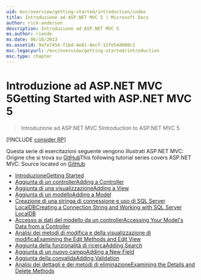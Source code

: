 ```yaml
---
uid: mvc/overview/getting-started/introduction/index
title: Introduzione ad ASP.NET MVC 5 | Microsoft Docs
author: rick-anderson
description: Introduzione ad ASP.NET MVC 5
ms.author: riande
ms.date: 06/10/2013
ms.assetid: 9afe7454-f1bd-4e81-8ecf-12fe54d080c1
msc.legacyurl: /mvc/overview/getting-started/introduction
msc.type: chapter
---
```

<a name="getting-started-with-aspnet-mvc-5"></a><span data-ttu-id="45519-103">Introduzione ad ASP.NET MVC 5</span><span class="sxs-lookup"><span data-stu-id="45519-103">Getting Started with ASP.NET MVC 5</span></span>
====================
> <span data-ttu-id="45519-104">Introduzione ad ASP.NET MVC 5</span><span class="sxs-lookup"><span data-stu-id="45519-104">Introduction to ASP.NET MVC 5</span></span>

[!INCLUDE [consider RP](../../../../includes/razor.md)]

<span data-ttu-id="45519-105">Questa serie di esercitazioni seguente vengono illustrati ASP.NET MVC: Origine che si trova su [GitHub](https://github.com/aspnet/AspNetDocs/tree/master/aspnet/mvc/overview/getting-started/introduction/sample/MvcMovie/MvcMovie)</span><span class="sxs-lookup"><span data-stu-id="45519-105">This following tutorial series covers ASP.NET MVC: Source located on [GitHub](https://github.com/aspnet/AspNetDocs/tree/master/aspnet/mvc/overview/getting-started/introduction/sample/MvcMovie/MvcMovie)</span></span>

- [<span data-ttu-id="45519-106">Introduzione</span><span class="sxs-lookup"><span data-stu-id="45519-106">Getting Started</span></span>](getting-started.md)
- [<span data-ttu-id="45519-107">Aggiunta di un controller</span><span class="sxs-lookup"><span data-stu-id="45519-107">Adding a Controller</span></span>](adding-a-controller.md)
- [<span data-ttu-id="45519-108">Aggiunta di una visualizzazione</span><span class="sxs-lookup"><span data-stu-id="45519-108">Adding a View</span></span>](adding-a-view.md)
- [<span data-ttu-id="45519-109">Aggiunta di un modello</span><span class="sxs-lookup"><span data-stu-id="45519-109">Adding a Model</span></span>](adding-a-model.md)
- [<span data-ttu-id="45519-110">Creazione di una stringa di connessione e uso di SQL Server LocalDB</span><span class="sxs-lookup"><span data-stu-id="45519-110">Creating a Connection String and Working with SQL Server LocalDB</span></span>](creating-a-connection-string.md)
- [<span data-ttu-id="45519-111">Accesso ai dati del modello da un controller</span><span class="sxs-lookup"><span data-stu-id="45519-111">Accessing Your Model's Data from a Controller</span></span>](accessing-your-models-data-from-a-controller.md)
- [<span data-ttu-id="45519-112">Analisi dei metodi di modifica e della visualizzazione di modifica</span><span class="sxs-lookup"><span data-stu-id="45519-112">Examining the Edit Methods and Edit View</span></span>](examining-the-edit-methods-and-edit-view.md)
- [<span data-ttu-id="45519-113">Aggiunta della funzionalità di ricerca</span><span class="sxs-lookup"><span data-stu-id="45519-113">Adding Search</span></span>](adding-search.md)
- [<span data-ttu-id="45519-114">Aggiunta di un nuovo campo</span><span class="sxs-lookup"><span data-stu-id="45519-114">Adding a New Field</span></span>](adding-a-new-field.md)
- [<span data-ttu-id="45519-115">Aggiunta della convalida</span><span class="sxs-lookup"><span data-stu-id="45519-115">Adding Validation</span></span>](adding-validation.md)
- [<span data-ttu-id="45519-116">Analisi dei dettagli e dei metodi di eliminazione</span><span class="sxs-lookup"><span data-stu-id="45519-116">Examining the Details and Delete Methods</span></span>](examining-the-details-and-delete-methods.md)
